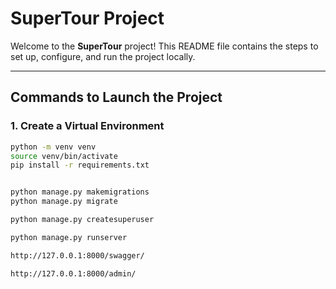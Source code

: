 # SuperTour Project

Welcome to the **SuperTour** project! This README file contains the steps to set up, configure, and run the project locally.

---

## Commands to Launch the Project

### 1. Create a Virtual Environment
```bash
python -m venv venv
source venv/bin/activate
pip install -r requirements.txt


python manage.py makemigrations
python manage.py migrate

python manage.py createsuperuser

python manage.py runserver

http://127.0.0.1:8000/swagger/

http://127.0.0.1:8000/admin/

